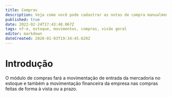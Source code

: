 ```yaml
---
title: Compras
description: Veja como você pode cadastrar as notas de compra manualmente e por meio da importação do XML
published: true
date: 2022-02-24T17:43:48.067Z
tags: nf-e, estoque, movimentos, compras, visão geral
editor: markdown
dateCreated: 2020-01-03T19:34:45.629Z
---
```


# Introdução

O módulo de compras fará a movimentação de entrada da mercadoria no estoque e também a movimentação financeira da empresa nas compras feitas de forma à vista ou a prazo.